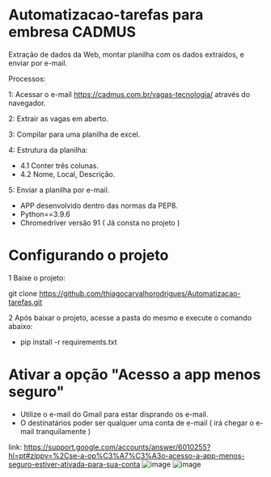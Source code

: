 # Automatizacao-tarefas para embresa CADMUS
Extração de dados da Web, montar planilha com os dados extraídos, e enviar por e-mail.

Processos:

1: Acessar o e-mail https://cadmus.com.br/vagas-tecnologia/ através do navegador.

2: Extrair as vagas em aberto.

3: Compilar para uma planilha de excel.

4: Estrutura da planilha:

* 4.1 Conter três colunas.
* 4.2 Nome, Local, Descrição.

5: Enviar a planilha por e-mail. 
 

* APP desenvolvido dentro das normas da PEP8.
* Python==3.9.6
* Chromedriver versão 91 ( Já consta no projeto )

# Configurando o projeto

1 Baixe o projeto:

git clone https://github.com/thiagocarvalhorodrigues/Automatizacao-tarefas.git

2 Após baixar o projeto, acesse a pasta do mesmo e execute o comando abaixo:
* pip install -r requirements.txt

# Ativar a opção "Acesso a app menos seguro"
* Utilize o e-mail do Gmail para estar disprando os e-mail.
* O destinatários poder ser qualquer uma conta de e-mail ( irá chegar o e-mail tranquilamente )

link: https://support.google.com/accounts/answer/6010255?hl=pt#zippy=%2Cse-a-op%C3%A7%C3%A3o-acesso-a-app-menos-seguro-estiver-ativada-para-sua-conta
![image](https://user-images.githubusercontent.com/23345809/127431277-1752f3e9-9722-4222-ba7f-1982facfdea7.png)
![image](https://user-images.githubusercontent.com/23345809/127431294-f94efe3d-a986-49b7-b8a4-bf395980a65a.png)

